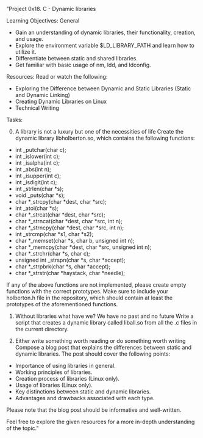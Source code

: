 "Project 0x18. C - Dynamic libraries

Learning Objectives:
General
- Gain an understanding of dynamic libraries, their functionality, creation, and usage.
- Explore the environment variable $LD_LIBRARY_PATH and learn how to utilize it.
- Differentiate between static and shared libraries.
- Get familiar with basic usage of nm, ldd, and ldconfig.

Resources:
Read or watch the following:
- Exploring the Difference between Dynamic and Static Libraries (Static and Dynamic Linking)
- Creating Dynamic Libraries on Linux
- Technical Writing

Tasks:

0. A library is not a luxury but one of the necessities of life
Create the dynamic library libholberton.so, which contains the following functions:

- int _putchar(char c);
- int _islower(int c);
- int _isalpha(int c);
- int _abs(int n);
- int _isupper(int c);
- int _isdigit(int c);
- int _strlen(char *s);
- void _puts(char *s);
- char *_strcpy(char *dest, char *src);
- int _atoi(char *s);
- char *_strcat(char *dest, char *src);
- char *_strncat(char *dest, char *src, int n);
- char *_strncpy(char *dest, char *src, int n);
- int _strcmp(char *s1, char *s2);
- char *_memset(char *s, char b, unsigned int n);
- char *_memcpy(char *dest, char *src, unsigned int n);
- char *_strchr(char *s, char c);
- unsigned int _strspn(char *s, char *accept);
- char *_strpbrk(char *s, char *accept);
- char *_strstr(char *haystack, char *needle);

If any of the above functions are not implemented, please create empty functions with the correct prototypes. Make sure to include your holberton.h file in the repository, which should contain at least the prototypes of the aforementioned functions.

1. Without libraries what have we? We have no past and no future
Write a script that creates a dynamic library called liball.so from all the .c files in the current directory.

2. Either write something worth reading or do something worth writing
Compose a blog post that explains the differences between static and dynamic libraries. The post should cover the following points:

- Importance of using libraries in general.
- Working principles of libraries.
- Creation process of libraries (Linux only).
- Usage of libraries (Linux only).
- Key distinctions between static and dynamic libraries.
- Advantages and drawbacks associated with each type.

Please note that the blog post should be informative and well-written.

Feel free to explore the given resources for a more in-depth understanding of the topic."
